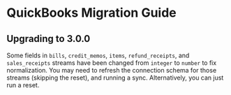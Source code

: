# QuickBooks Migration Guide

## Upgrading to 3.0.0

Some fields in `bills`, `credit_memos`, `items`, `refund_receipts`, and `sales_receipts` streams
have been changed from `integer` to `number` to fix normalization. You may need to refresh the
connection schema for those streams (skipping the reset), and running a sync. Alternatively, you can
just run a reset.

